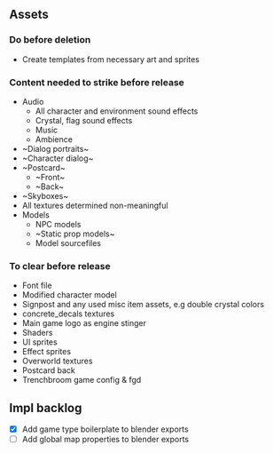 ## Assets

### Do before deletion

- Create templates from necessary art and sprites

### Content needed to strike before release

- Audio
  - All character and environment sound effects
  - Crystal, flag sound effects
  - Music
  - Ambience
- ~Dialog portraits~
- ~Character dialog~
- ~Postcard~
  - ~Front~
  - ~Back~
- ~Skyboxes~
- All textures determined non-meaningful
- Models
  - NPC models
  - ~Static prop models~
  - Model sourcefiles

### To clear before release

- Font file
- Modified character model
- Signpost and any used misc item assets, e.g double crystal colors
- concrete_decals textures
- Main game logo as engine stinger
- Shaders
- UI sprites
- Effect sprites
- Overworld textures
- Postcard back
- Trenchbroom game config & fgd

## Impl backlog

- [x] Add game type boilerplate to blender exports
- [ ] Add global map properties to blender exports
